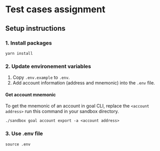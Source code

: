 # Test cases assignment


## Setup instructions

### 1. Install packages
```
yarn install
```

### 2. Update environement variables
1. Copy `.env.example` to `.env`.
2. Add account information (address and mnemonic) into the `.env` file.

#### Get account mnemonic
To get the mnemonic of an account in goal CLI, replace the `<account address>` run this command in your sandbox directory.
```
./sandbox goal account export -a <account address>
```

### 3. Use .env file
```
source .env
```
